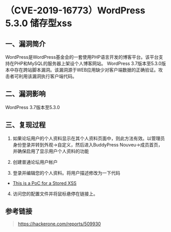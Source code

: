 （CVE-2019-16773）WordPress 5.3.0 储存型xss
===========================================

一、漏洞简介
------------

WordPress是WordPress基金会的一套使用PHP语言开发的博客平台。该平台支持在PHP和MySQL的服务器上架设个人博客网站。
WordPress
3.7版本至5.3.0版本中存在跨站脚本漏洞。该漏洞源于WEB应用缺少对客户端数据的正确验证。攻击者可利用该漏洞执行客户端代码。

二、漏洞影响
------------

WordPress 3.7版本至5.3.0

三、复现过程
------------

1.  如果论坛用户的个人资料显示在其个人资料页面中，则此方法有效。以管理员身份登录并转到外观-\>自定义，然后进入BuddyPress
    Nouveu-\>成员首页，并确保启用了显示用户个人资料的功能

2.  创建普通论坛用户帐户

3.  登录并编辑您的个人资料。将用户描述修改为一下代码

-   <a href="#" title=" target='abc' rel= onmouseover=alert(/XSS/) ">This is a PoC for a Stored XSS</a>

4.  访问您的配置文件并将鼠标悬停在链接上。

参考链接
--------

> https://hackerone.com/reports/509930
